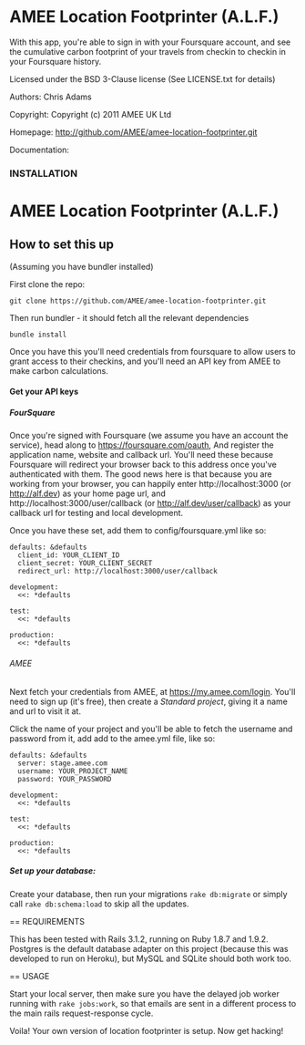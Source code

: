 # AMEE Location Footprinter (A.L.F.)

With this app, you're able to sign in with your Foursquare account, and see the cumulative carbon footprint of your travels from checkin to checkin in your Foursquare history.

Licensed under the BSD 3-Clause license (See LICENSE.txt for details)

Authors: Chris Adams

Copyright: Copyright (c) 2011 AMEE UK Ltd

Homepage: http://github.com/AMEE/amee-location-footprinter.git

Documentation: <DOCUMENTATION LINK>

### INSTALLATION

# AMEE Location Footprinter (A.L.F.)

## How to set this up

(Assuming you have bundler installed)

First clone the repo:

    git clone https://github.com/AMEE/amee-location-footprinter.git

Then run bundler - it should fetch all the relevant dependencies

    bundle install

Once you have this you'll need credentials from foursquare to allow users to grant access to their checkins, and you'll need an API key from AMEE to make carbon calculations.


#### Get your API keys

##### FourSquare

Once you're signed with Foursquare (we assume you have an account the service), head along to https://foursquare.com/oauth, And register the application name, website and callback url. You'll need these because Foursquare will redirect your browser back to this address once you've authenticated with them. The good news here is that because you are working from your browser, you can happily enter http://localhost:3000 (or http://alf.dev) as your home page url, and http://localhost:3000/user/callback (or http://alf.dev/user/callback) as your callback url for testing and local development.

Once you have these set, add them to config/foursquare.yml like so:

    defaults: &defaults
      client_id: YOUR_CLIENT_ID
      client_secret: YOUR_CLIENT_SECRET
      redirect_url: http://localhost:3000/user/callback

    development:
      <<: *defaults

    test:
      <<: *defaults

    production:
      <<: *defaults

###### AMEE

Next fetch your credentials from AMEE, at https://my.amee.com/login. You'll need to sign up (it's free), then create a *Standard project*, giving it a name and url to visit it at.

Click the name of your project and you'll be able to fetch the username and password from it, add add to the amee.yml file, like so:

    defaults: &defaults
      server: stage.amee.com
      username: YOUR_PROJECT_NAME
      password: YOUR_PASSWORD

    development:
      <<: *defaults

    test:
      <<: *defaults

    production:
      <<: *defaults

##### Set up your database:

Create your database, then run your migrations `rake db:migrate` or simply call `rake db:schema:load` to skip all the updates.


== REQUIREMENTS

This has been tested with Rails 3.1.2, running on Ruby 1.8.7 and 1.9.2. Postgres is the default database adapter on this project (because this was developed to run on Heroku), but MySQL and SQLite should both work too.

== USAGE

Start your local server, then make sure you have the delayed job worker running with `rake jobs:work`, so that emails are sent in a different process to the main rails request-response cycle. 

Voila! Your own version of location footprinter is setup. Now get hacking!
